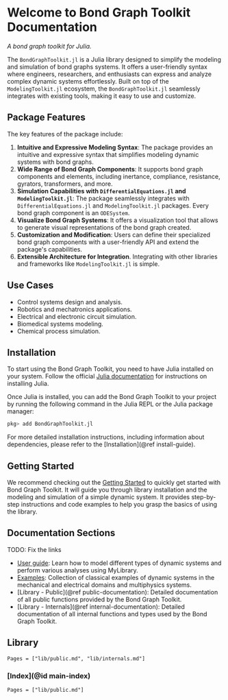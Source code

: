 # Welcome to Bond Graph Toolkit Documentation

*A bond graph toolkit for Julia.*

The `BondGraphToolkit.jl` is a Julia library designed to simplify the modeling and simulation of bond graphs systems. It offers a user-friendly syntax where engineers, researchers, and enthusiasts can express and analyze complex dynamic systems effortlessly. Built on top of the `ModelingToolkit.jl` ecosystem, the `BondGraphToolkit.jl` seamlessly integrates with existing tools, making it easy to use and customize.

## Package Features

The key features of the package include:

1. **Intuitive and Expressive Modeling Syntax**: The package provides an intuitive and expressive syntax that simplifies modeling dynamic systems with bond graphs.
2. **Wide Range of Bond Graph Components**: It supports bond graph components and elements, including inertance, compliance, resistance, gyrators, transformers, and more.
3. **Simulation Capabilities with `DifferentialEquations.jl` and `ModelingToolkit.jl`**: The package seamlessly integrates with `DifferentialEquations.jl` and `ModelingToolkit.jl` packages. Every bond graph component is an `ODESystem`.
4. **Visualize Bond Graph Systems**: It offers a visualization tool that allows to generate visual representations of the bond graph created.
5. **Customization and Modification**: Users can define their specialized bond graph components with a user-friendly API and extend the package's capabilities.
6. **Extensible Architecture for Integration**. Integrating with other libraries and frameworks like `ModelingToolkit.jl` is simple.

## Use Cases

- Control systems design and analysis.
- Robotics and mechatronics applications.
- Electrical and electronic circuit simulation.
- Biomedical systems modeling.
- Chemical process simulation.

## Installation

To start using the Bond Graph Toolkit, you need to have Julia installed on your system. Follow the official [Julia documentation](https://docs.julialang.org/en/v1/manual/getting-started/) for instructions on installing Julia.

Once Julia is installed, you can add the Bond Graph Toolkit to your project by running the following command in the Julia REPL or the Julia package manager:

```julia
pkg> add BondGraphToolkit.jl
```

For more detailed installation instructions, including information about dependencies, please refer to the [Installation](@ref install-guide).

## Getting Started

We recommend checking out the [Getting Started](@ref) to quickly get started with Bond Graph Toolkit. It will guide you through library installation and the modeling and simulation of a simple dynamic system. It provides step-by-step instructions and code examples to help you grasp the basics of using the library.

## Documentation Sections

TODO: Fix the links
- [User guide](@ref): Learn how to model different types of dynamic systems and perform various analyses using MyLibrary.
- [Examples](@ref): Collection of classical examples of dynamic systems in the mechanical and electrical domains and multiphysics systems.
- [Library - Public](@ref public-documentation): Detailed documentation of all public functions provided by the Bond Graph Toolkit.
- [Library - Internals](@ref internal-documentation): Detailed documentation of all internal functions and types used by the Bond Graph Toolkit.

## Library

```@contents
Pages = ["lib/public.md", "lib/internals.md"]
```

### [Index](@id main-index)

```@index
Pages = ["lib/public.md"]
```